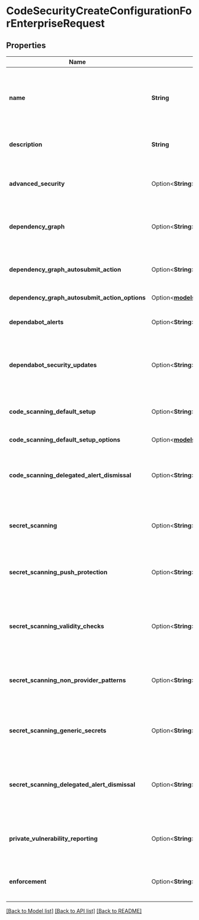 # CodeSecurityCreateConfigurationForEnterpriseRequest

## Properties

Name | Type | Description | Notes
------------ | ------------- | ------------- | -------------
**name** | **String** | The name of the code security configuration. Must be unique within the enterprise. | 
**description** | **String** | A description of the code security configuration | 
**advanced_security** | Option<**String**> | The enablement status of GitHub Advanced Security | [optional][default to Disabled]
**dependency_graph** | Option<**String**> | The enablement status of Dependency Graph | [optional][default to Enabled]
**dependency_graph_autosubmit_action** | Option<**String**> | The enablement status of Automatic dependency submission | [optional][default to Disabled]
**dependency_graph_autosubmit_action_options** | Option<[**models::CodeSecurityCreateConfigurationForEnterpriseRequestDependencyGraphAutosubmitActionOptions**](code_security_create_configuration_for_enterprise_request_dependency_graph_autosubmit_action_options.md)> |  | [optional]
**dependabot_alerts** | Option<**String**> | The enablement status of Dependabot alerts | [optional][default to Disabled]
**dependabot_security_updates** | Option<**String**> | The enablement status of Dependabot security updates | [optional][default to Disabled]
**code_scanning_default_setup** | Option<**String**> | The enablement status of code scanning default setup | [optional][default to Disabled]
**code_scanning_default_setup_options** | Option<[**models::CodeScanningDefaultSetupOptions**](code-scanning-default-setup-options.md)> |  | [optional]
**code_scanning_delegated_alert_dismissal** | Option<**String**> | The enablement status of code scanning delegated alert dismissal | [optional][default to Disabled]
**secret_scanning** | Option<**String**> | The enablement status of secret scanning | [optional][default to Disabled]
**secret_scanning_push_protection** | Option<**String**> | The enablement status of secret scanning push protection | [optional][default to Disabled]
**secret_scanning_validity_checks** | Option<**String**> | The enablement status of secret scanning validity checks | [optional][default to Disabled]
**secret_scanning_non_provider_patterns** | Option<**String**> | The enablement status of secret scanning non provider patterns | [optional][default to Disabled]
**secret_scanning_generic_secrets** | Option<**String**> | The enablement status of Copilot secret scanning | [optional][default to Disabled]
**secret_scanning_delegated_alert_dismissal** | Option<**String**> | The enablement status of secret scanning delegated alert dismissal | [optional][default to Disabled]
**private_vulnerability_reporting** | Option<**String**> | The enablement status of private vulnerability reporting | [optional][default to Disabled]
**enforcement** | Option<**String**> | The enforcement status for a security configuration | [optional][default to Enforced]

[[Back to Model list]](../README.md#documentation-for-models) [[Back to API list]](../README.md#documentation-for-api-endpoints) [[Back to README]](../README.md)



